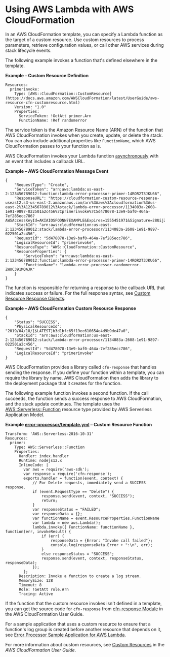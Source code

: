 # Using AWS Lambda with AWS CloudFormation<a name="services-cloudformation"></a>

In an AWS CloudFormation template, you can specify a Lambda function as the target of a custom resource\. Use custom resources to process parameters, retrieve configuration values, or call other AWS services during stack lifecycle events\.

The following example invokes a function that's defined elsewhere in the template\.

**Example – Custom Resource Definition**  

```
Resources:
  primerinvoke:
    Type: [AWS::CloudFormation::CustomResource](https://docs.aws.amazon.com/AWSCloudFormation/latest/UserGuide/aws-resource-cfn-customresource.html)
    Version: "1.0"
    Properties:
      ServiceToken: !GetAtt primer.Arn
      FunctionName: !Ref randomerror
```

The service token is the Amazon Resource Name \(ARN\) of the function that AWS CloudFormation invokes when you create, update, or delete the stack\. You can also include additional properties like `FunctionName`, which AWS CloudFormation passes to your function as is\.

AWS CloudFormation invokes your Lambda function [asynchronously](invocation-async.md) with an event that includes a callback URL\.

**Example – AWS CloudFormation Message Event**  

```
{
    "RequestType": "Create",
    "ServiceToken": "arn:aws:lambda:us-east-2:123456789012:function:lambda-error-processor-primer-14ROR2T3JKU66",
    "ResponseURL": "https://cloudformation-custom-resource-response-useast2.s3-us-east-2.amazonaws.com/arn%3Aaws%3Acloudformation%3Aus-east-2%3A123456789012%3Astack/lambda-error-processor/1134083a-2608-1e91-9897-022501a2c456%7Cprimerinvoke%7C5d478078-13e9-baf0-464a-7ef285ecc786?AWSAccessKeyId=AKIAIOSFODNN7EXAMPLE&Expires=1555451971&Signature=28UijZePE5I4dvukKQqM%2F9Rf1o4%3D",
    "StackId": "arn:aws:cloudformation:us-east-2:123456789012:stack/lambda-error-processor/1134083a-2608-1e91-9897-022501a2c456",
    "RequestId": "5d478078-13e9-baf0-464a-7ef285ecc786",
    "LogicalResourceId": "primerinvoke",
    "ResourceType": "AWS::CloudFormation::CustomResource",
    "ResourceProperties": {
        "ServiceToken": "arn:aws:lambda:us-east-2:123456789012:function:lambda-error-processor-primer-14ROR2T3JKU66",
        "FunctionName": "lambda-error-processor-randomerror-ZWUC391MQAJK"
    }
}
```

The function is responsible for returning a response to the callback URL that indicates success or failure\. For the full response syntax, see [Custom Resource Response Objects](https://docs.aws.amazon.com/AWSCloudFormation/latest/UserGuide/crpg-ref-responses.html)\.

**Example – AWS CloudFormation Custom Resource Response**  

```
{
    "Status": "SUCCESS",
    "PhysicalResourceId": "2019/04/18/[$LATEST]b3d1bfc65f19ec610654e4d9b9de47a0",
    "StackId": "arn:aws:cloudformation:us-east-2:123456789012:stack/lambda-error-processor/1134083a-2608-1e91-9897-022501a2c456",
    "RequestId": "5d478078-13e9-baf0-464a-7ef285ecc786",
    "LogicalResourceId": "primerinvoke"
}
```

AWS CloudFormation provides a library called `cfn-response` that handles sending the response\. If you define your function within a template, you can require the library by name\. AWS CloudFormation then adds the library to the deployment package that it creates for the function\.

The following example function invokes a second function\. If the call succeeds, the function sends a success response to AWS CloudFormation, and the stack update continues\. The template uses the [AWS::Serverless::Function](https://docs.aws.amazon.com/serverless-application-model/latest/developerguide/sam-resource-function.html) resource type provided by AWS Serverless Application Model\.

**Example [error\-processor/template\.yml](https://github.com/awsdocs/aws-lambda-developer-guide/blob/master/sample-apps/error-processor/template.yml) – Custom Resource Function**  

```
Transform: 'AWS::Serverless-2016-10-31'
Resources:
  primer:
    Type: AWS::Serverless::Function
    Properties:
      Handler: index.handler
      Runtime: nodejs12.x
      InlineCode: |
        var aws = require('aws-sdk');
        var response = require('cfn-response');
        exports.handler = function(event, context) {
            // For Delete requests, immediately send a SUCCESS response.
            if (event.RequestType == "Delete") {
                response.send(event, context, "SUCCESS");
                return;
            }
            var responseStatus = "FAILED";
            var responseData = {};
            var functionName = event.ResourceProperties.FunctionName
            var lambda = new aws.Lambda();
            lambda.invoke({ FunctionName: functionName }, function(err, invokeResult) {
                if (err) {
                    responseData = {Error: "Invoke call failed"};
                    console.log(responseData.Error + ":\n", err);
                }
                else responseStatus = "SUCCESS";
                response.send(event, context, responseStatus, responseData);
            });
        };
      Description: Invoke a function to create a log stream.
      MemorySize: 128
      Timeout: 8
      Role: !GetAtt role.Arn
      Tracing: Active
```

If the function that the custom resource invokes isn't defined in a template, you can get the source code for `cfn-response` from [cfn\-response Module](https://docs.aws.amazon.com/AWSCloudFormation/latest/UserGuide/cfn-lambda-function-code-cfnresponsemodule.html) in the AWS CloudFormation User Guide\.

For a sample application that uses a custom resource to ensure that a function's log group is created before another resource that depends on it, see [Error Processor Sample Application for AWS Lambda](samples-errorprocessor.md)\.

For more information about custom resources, see [Custom Resources](https://docs.aws.amazon.com/AWSCloudFormation/latest/UserGuide/template-custom-resources.html) in the *AWS CloudFormation User Guide*\.